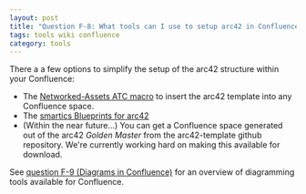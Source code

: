 ```yaml
---
layout: post
title: "Question F-8: What tools can I use to setup arc42 in Confluence?"
tags: tools wiki confluence
category: tools
---
```


There a a few options to simplify the setup of the arc42 structure within your Confluence:

* The [Networked-Assets ATC macro](https://marketplace.atlassian.com/plugins/com.networkedassets.plugins.space-blueprint/server/overview) to insert the arc42 template into any Confluence space.
* The [smartics Blueprints for arc42](https://marketplace.atlassian.com/plugins/de.smartics.atlassian.confluence.smartics-projectdoc-confluence-arc42/server/overview)
* (Within the near future...) You can get a Confluence space generated out of the arc42 _Golden Master_ from the arc42-template github repository. We're currently working hard on making this available for download. 

See [question F-9 (Diagrams in Confluence)](#q-F-9) for an overview of diagramming tools available for Confluence.
